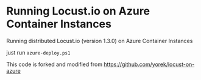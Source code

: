 # Running Locust.io on Azure Container Instances

Running distributed Locust.io (version 1.3.0) on Azure Container Instances

just run `azure-deploy.ps1`

This code is forked and modified from  https://github.com/yorek/locust-on-azure
